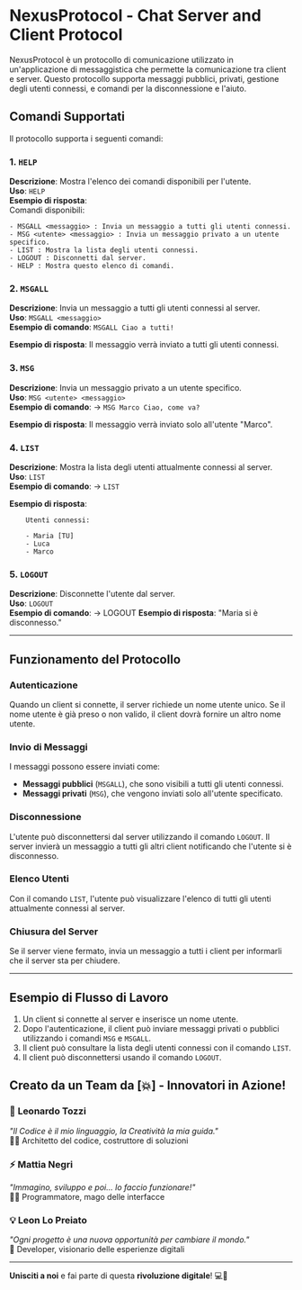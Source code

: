 # NexusProtocol - Chat Server and Client Protocol

NexusProtocol è un protocollo di comunicazione utilizzato in un'applicazione di messaggistica che permette la comunicazione tra client e server. Questo protocollo supporta messaggi pubblici, privati, gestione degli utenti connessi, e comandi per la disconnessione e l'aiuto.

## Comandi Supportati

Il protocollo supporta i seguenti comandi:

### 1. `HELP`
**Descrizione**: Mostra l'elenco dei comandi disponibili per l'utente.  
**Uso**: `HELP`  
**Esempio di risposta**:  
Comandi disponibili:

    - MSGALL <messaggio> : Invia un messaggio a tutti gli utenti connessi.
    - MSG <utente> <messaggio> : Invia un messaggio privato a un utente specifico.
    - LIST : Mostra la lista degli utenti connessi.
    - LOGOUT : Disconnetti dal server.
    - HELP : Mostra questo elenco di comandi.

### 2. `MSGALL`
**Descrizione**: Invia un messaggio a tutti gli utenti connessi al server.  
**Uso**: `MSGALL <messaggio>`  
**Esempio di comando**: 
    ``` MSGALL Ciao a tutti! ```

**Esempio di risposta**: Il messaggio verrà inviato a tutti gli utenti connessi.

### 3. `MSG`
**Descrizione**: Invia un messaggio privato a un utente specifico.  
**Uso**: `MSG <utente> <messaggio>`  
**Esempio di comando**:  -> ```MSG Marco Ciao, come va?```

**Esempio di risposta**: Il messaggio verrà inviato solo all'utente "Marco".

### 4. `LIST`
**Descrizione**: Mostra la lista degli utenti attualmente connessi al server.  
**Uso**: `LIST`  
**Esempio di comando**: -> ``` LIST ```

**Esempio di risposta**:
```
    Utenti connessi:

    - Maria [TU]
    - Luca
    - Marco
```

### 5. `LOGOUT`
**Descrizione**: Disconnette l'utente dal server.  
**Uso**: `LOGOUT`  
**Esempio di comando**: -> LOGOUT
**Esempio di risposta**: "Maria si è disconnesso."

---

## Funzionamento del Protocollo

### Autenticazione
Quando un client si connette, il server richiede un nome utente unico. Se il nome utente è già preso o non valido, il client dovrà fornire un altro nome utente.

### Invio di Messaggi
I messaggi possono essere inviati come:
- **Messaggi pubblici** (`MSGALL`), che sono visibili a tutti gli utenti connessi.
- **Messaggi privati** (`MSG`), che vengono inviati solo all'utente specificato.

### Disconnessione
L'utente può disconnettersi dal server utilizzando il comando `LOGOUT`. Il server invierà un messaggio a tutti gli altri client notificando che l'utente si è disconnesso.

### Elenco Utenti
Con il comando `LIST`, l'utente può visualizzare l'elenco di tutti gli utenti attualmente connessi al server.

### Chiusura del Server
Se il server viene fermato, invia un messaggio a tutti i client per informarli che il server sta per chiudere.

---


## Esempio di Flusso di Lavoro

1. Un client si connette al server e inserisce un nome utente.
2. Dopo l'autenticazione, il client può inviare messaggi privati o pubblici utilizzando i comandi `MSG` e `MSGALL`.
3. Il client può consultare la lista degli utenti connessi con il comando `LIST`.
4. Il client può disconnettersi usando il comando `LOGOUT`.

## Creato da un Team da **[💥]** - **Innovatori in Azione!**

### 🚀 **Leonardo Tozzi**  
   _"Il Codice è il mio linguaggio, la Creatività la mia guida."_  
   🧑‍💻 Architetto del codice, costruttore di soluzioni

### ⚡ **Mattia Negri**  
   _"Immagino, sviluppo e poi... lo faccio funzionare!"_  
   👨‍💻 Programmatore, mago delle interfacce

### 💡 **Leon Lo Preiato**  
   _"Ogni progetto è una nuova opportunità per cambiare il mondo."_  
   👾 Developer, visionario delle esperienze digitali

---

**Unisciti a noi** e fai parte di questa **rivoluzione digitale**! 💻💬
